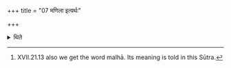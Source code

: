 +++
title = "07 मणिला इत्यर्थः"

+++

<details><summary>थिते</summary>

7. The word malhā means one having uvula near the dew-lap.[^1]  

[^1]: XVII.21.13 also we get the word malhā. Its meaning is told in this Sūtra.  
</details>

